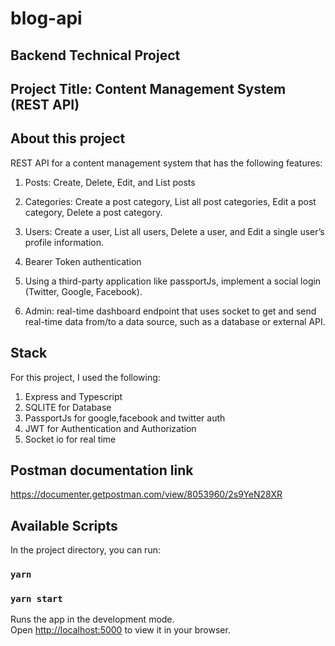 # blog-api

## Backend Technical Project

## Project Title: Content Management System (REST API)

## About this project

REST API for a content management system that has the following features:

1. Posts: Create, Delete, Edit, and List posts

2. Categories: Create a post category, List all post categories, Edit a post category, Delete a post category.

3. Users: Create a user, List all users, Delete a user, and Edit a single user’s profile information.

4. Bearer Token authentication

5. Using a third-party application like passportJs, implement a social login (Twitter, Google, Facebook).

6. Admin: real-time dashboard endpoint that uses socket to get and send real-time data from/to a data source, such as a database or external API.

## Stack

For this project, I used the following:

1. Express and Typescript
2. SQLITE for Database
3. PassportJs for google,facebook and twitter auth
4. JWT for Authentication and Authorization
5. Socket io for real time

## Postman documentation link

https://documenter.getpostman.com/view/8053960/2s9YeN28XR

## Available Scripts

In the project directory, you can run:

### `yarn`

### `yarn start`

Runs the app in the development mode.\
Open [http://localhost:5000](http://localhost:5000) to view it in your browser.
